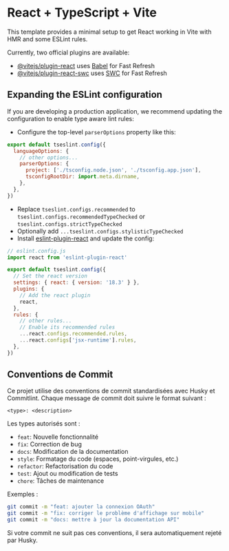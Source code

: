 # React + TypeScript + Vite

This template provides a minimal setup to get React working in Vite with HMR and some ESLint rules.

Currently, two official plugins are available:

- [@vitejs/plugin-react](https://github.com/vitejs/vite-plugin-react/blob/main/packages/plugin-react/README.md) uses [Babel](https://babeljs.io/) for Fast Refresh
- [@vitejs/plugin-react-swc](https://github.com/vitejs/vite-plugin-react-swc) uses [SWC](https://swc.rs/) for Fast Refresh

## Expanding the ESLint configuration

If you are developing a production application, we recommend updating the configuration to enable type aware lint rules:

- Configure the top-level `parserOptions` property like this:

```js
export default tseslint.config({
  languageOptions: {
    // other options...
    parserOptions: {
      project: ['./tsconfig.node.json', './tsconfig.app.json'],
      tsconfigRootDir: import.meta.dirname,
    },
  },
})
```

- Replace `tseslint.configs.recommended` to `tseslint.configs.recommendedTypeChecked` or `tseslint.configs.strictTypeChecked`
- Optionally add `...tseslint.configs.stylisticTypeChecked`
- Install [eslint-plugin-react](https://github.com/jsx-eslint/eslint-plugin-react) and update the config:

```js
// eslint.config.js
import react from 'eslint-plugin-react'

export default tseslint.config({
  // Set the react version
  settings: { react: { version: '18.3' } },
  plugins: {
    // Add the react plugin
    react,
  },
  rules: {
    // other rules...
    // Enable its recommended rules
    ...react.configs.recommended.rules,
    ...react.configs['jsx-runtime'].rules,
  },
})
```

## Conventions de Commit

Ce projet utilise des conventions de commit standardisées avec Husky et Commitlint. Chaque message de commit doit suivre le format suivant :

```
<type>: <description>
```

Les types autorisés sont :
- `feat`: Nouvelle fonctionnalité
- `fix`: Correction de bug
- `docs`: Modification de la documentation
- `style`: Formatage du code (espaces, point-virgules, etc.)
- `refactor`: Refactorisation du code
- `test`: Ajout ou modification de tests
- `chore`: Tâches de maintenance

Exemples :
```bash
git commit -m "feat: ajouter la connexion OAuth"
git commit -m "fix: corriger le problème d'affichage sur mobile"
git commit -m "docs: mettre à jour la documentation API"
```

Si votre commit ne suit pas ces conventions, il sera automatiquement rejeté par Husky.

